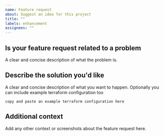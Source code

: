 ```yaml
---
name: Feature request
about: Suggest an idea for this project
title: ""
labels: enhancement
assignees: ""
---
```


## Is your feature request related to a problem

A clear and concise description of what the problem is.

## Describe the solution you'd like

A clear and concise description of what you want to happen. Optionally you can include example terraform configuration
too

```hcl
copy and paste an example terraform configuration here
```

## Additional context

Add any other context or screenshots about the feature request here.